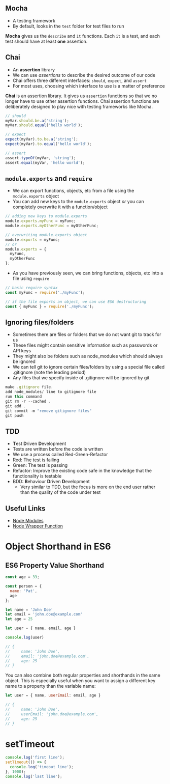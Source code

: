 ## Mocha
- A testing framework
- By default, looks in the `test` folder for test files to run

**Mocha** gives us the `describe` and `it` functions. Each `it` is a test, and each test should have at least **one** assertion.

## Chai
- An **assertion** library
- We can use _assertions_ to describe the desired outcome of our code
- Chai offers three different interfaces: `should`, `expect`, and `assert`
- For most uses, choosing which interface to use is a matter of preference

**Chai** is an assertion library. It gives us `assertion` functions so that we no longer have to use other assertion functions. Chai assertion functions are deliberately designed to play nice with testing frameworks like Mocha.

```javascript
// should
myVar.should.be.a('string');
myVar.should.equal('hello world');

// expect
expect(myVar).to.be.a('string');
expect(myVar).to.equal('hello world');

// assert
assert.typeOf(myVar, 'string');
assert.equal(myVar, 'hello world');
```

## `module.exports` and `require`
- We can export functions, objects, etc from a file using the `module.exports` object
- You can add new keys to the `module.exports` object _or_ you can completely overwrite it with a function/object
```JavaScript
// adding new keys to module.exports
module.exports.myFunc = myFunc;
module.exports.myOtherFunc = myOtherFunc;

// overwriting module.exports object
module.exports = myFunc;
// or
module.exports = {
  myFunc,
  myOtherFunc
};
```
- As you have previously seen, we can bring functions, objects, etc into a file using `require`
```javascript
// basic require syntax
const myFunc = require('./myFunc');

// if the file exports an object, we can use ES6 destructuring
const { myFunc } = require('./myFunc');
```
## Ignoring files/folders
- Sometimes there are files or folders that we do not want git to track for us
- These files might contain sensitive information such as passwords or API keys
- They might also be folders such as node_modules which should always be ignored
- We can tell git to ignore certain files/folders by using a special file called .gitignore (note the leading period)
- Any files that we specify inside of .gitignore will be ignored by git

```javascript
make .gitignore file.
add node_modules/ line to gitignore file
run this command 
git rm -r --cached .
git add .
git commit -m "remove gitignore files"
git push
```


## TDD
- **T**est **D**riven **D**evelopment
- Tests are written before the code is written
- We use a process called Red-Green-Refactor
- Red: The test is failing
- Green: The test is passing
- Refactor: Improve the existing code safe in the knowledge that the functionality is testable
- BDD: **B**ehaviour **D**riven **D**evelopment
  - Very similar to TDD, but the focus is more on the end user rather than the quality of the code under test




 ## Useful Links
- [Node Modules](https://nodejs.org/docs/latest/api/modules.html)
- [Node Wrapper Function](https://nodejs.org/api/modules.html#modules_the_module_wrapper)

# Object Shorthand in ES6
## ES6 Property Value Shorthand
```js
const age = 33;

const person = {
  name: 'Pat',
  age
};
```
```js
let name = 'John Doe'
let email = 'john.doe@example.com'
let age = 25

let user = { name, email, age }

console.log(user)

// {
//     name: 'John Doe',
//     email: 'john.doe@example.com',
//     age: 25
// }
```
You can also combine both regular properties and shorthands in the same object. This is especially useful when you want to assign a different key name to a property than the variable name:
```js
let user = { name, userEmail: email, age }

// {
//     name: 'John Doe',
//     userEmail: 'john.doe@example.com',
//     age: 25
// }
```
# setTimeout
```js
console.log('first line');
setTimeout(() => {
  console.log('timeout line');
}, 1000);
console.log('last line');
```